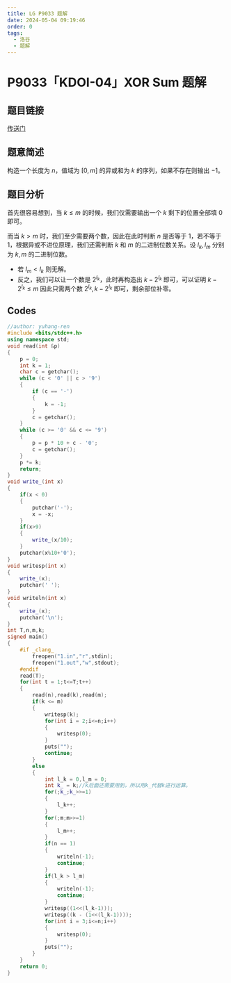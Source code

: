 ```yaml
---
title: LG P9033 题解
date: 2024-05-04 09:19:46
order: 0
tags:
  - 洛谷
  - 题解
---
```

<!---->
<!--more-->

# P9033「KDOI-04」XOR Sum 题解

## 题目链接

[传送门](https://www.luogu.com.cn/problem/P9033)

## 题意简述

构造一个长度为 $n$，值域为 $[0,m]$ 的异或和为 $k$ 的序列，如果不存在则输出 $-1$。

## 题目分析

首先很容易想到，当 $k \le m$ 的时候，我们仅需要输出一个 $k$ 剩下的位置全部填 $0$ 即可。

而当 $k > m$ 时，我们至少需要两个数，因此在此时判断 $n$ 是否等于 $1$，若不等于 $1$，根据异或不进位原理，我们还需判断 $k$ 和 $m$ 的二进制位数关系。设 $l_k,l_m$ 分别为  $k,m$ 的二进制位数。

- 若 $l_m < l_k$ 则无解。
- 反之，我们可以让一个数是 $2^{l_k}$，此时再构造出 $k - 2^{l_k}$ 即可，可以证明 $k - 2^{l_k} \le m$ 因此只需两个数 $2^{l_k},k-2^{l_k}$ 即可，剩余部位补零。

## Codes

```cpp
//author: yuhang-ren
#include <bits/stdc++.h>
using namespace std;
void read(int &p)
{
    p = 0;
    int k = 1;
    char c = getchar();
    while (c < '0' || c > '9')
    {
        if (c == '-')
        {
            k = -1;
        }
        c = getchar();
    }
    while (c >= '0' && c <= '9')
    {
        p = p * 10 + c - '0';
        c = getchar();
    }
    p *= k;
    return;
}
void write_(int x)
{
    if(x < 0)
    {
        putchar('-');
        x = -x;
    }
    if(x>9)
    {
        write_(x/10);
    }
    putchar(x%10+'0');
}
void writesp(int x)
{
    write_(x);
    putchar(' ');
}
void writeln(int x)
{
    write_(x);
    putchar('\n');
}
int T,n,m,k;
signed main()
{
    #if _clang_
        freopen("1.in","r",stdin);
        freopen("1.out","w",stdout);
    #endif 
    read(T);
    for(int t = 1;t<=T;t++)
    {
        read(n),read(k),read(m);
        if(k <= m)
        {
            writesp(k);
            for(int i = 2;i<=n;i++)
            {
                writesp(0);
            }
            puts("");
            continue;
        }
        else
        {
            int l_k = 0,l_m = 0;
            int k_ = k;//k后面还需要用到，所以用k_代替k进行运算。
            for(;k_;k_>>=1)
            {
                l_k++;
            }
            for(;m;m>>=1)
            {
                l_m++;
            }
            if(n == 1)
            {
                writeln(-1);
                continue;
            }
            if(l_k > l_m)
            {
                writeln(-1);
                continue;
            }
            writesp((1<<(l_k-1)));
            writesp((k - (1<<(l_k-1))));
            for(int i = 3;i<=n;i++)
            {
                writesp(0);
            }
            puts("");
        }
    }
    return 0;
}

```
